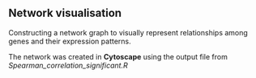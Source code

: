 ## **Network visualisation**

Constructing a network graph to visually represent relationships among genes and their expression patterns.

The network was created in **Cytoscape** using the output file from *Spearman_correlation_significant.R*
